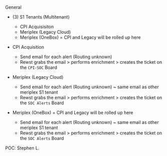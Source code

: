 General
- (3) S1 Tenants (Multitenant)
	- CPI Acquisisiton 
	- Meriplex (Legacy Cloud)
	- Meriplex (OneBox) = CPI and Legacy will be rolled up here

- CPI Acquisition 
	- Send email for each alert (Routing unknown)
	- Rewst grabs the email > performs enrichment > creates the ticket on the `CPI-SOC` Board
- Meriplex (Legacy Cloud)
	- Send email for each alert (Routing unknown) ~ same email as other meriplex S1 tenant
	- Rewst grabs the email > performs enrichment > creates the ticket on the `SOC Alerts` Board
- Meriplex (OneBox) = CPI and Legacy will be rolled up here
	- Send email for each alert (Routing unknown) ~ same email as other meriplex S1 tenant
	- Rewst grabs the email > performs enrichment > creates the ticket on the `SOC Alerts` Board

POC:
Stephen L.


